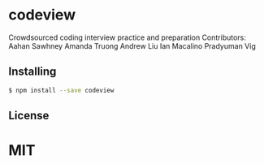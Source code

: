 codeview
===============

Crowdsourced coding interview practice and preparation
Contributors:
Aahan Sawhney
Amanda Truong
Andrew Liu
Ian Macalino
Pradyuman Vig

## Installing

```bash
$ npm install --save codeview
```

## License

MIT
=======
